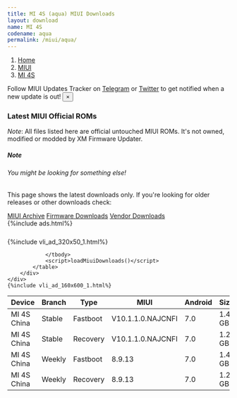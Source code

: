 ```yaml
---
title: MI 4S (aqua) MIUI Downloads
layout: download
name: MI 4S
codename: aqua
permalink: /miui/aqua/
---
```

<nav aria-label="breadcrumb">
    <ol class="breadcrumb">
        <li class="breadcrumb-item"><a href="/">Home</a></li>
        <li class="breadcrumb-item"><a href="/miui/">MIUI</a></li>
        <li class="breadcrumb-item active" aria-current="page"><a href="/miui/aqua/">MI 4S</a></li>
    </ol>
</nav>
<div class="alert alert-primary alert-dismissible fade show" role="alert">
    Follow MIUI Updates Tracker on <a href="https://t.me/MIUIUpdatesTracker" class="alert-link">Telegram</a>
     or <a href="https://twitter.com/MiFwUpdater" class="alert-link">Twitter</a> to get notified when a new update is out!
    <button type="button" class="close" data-dismiss="alert" aria-label="Close">
        <span aria-hidden="true">&times;</span>
    </button>
</div>

### Latest MIUI Official ROMs
*Note*: All files listed here are official untouched MIUI ROMs. It's not owned, modified or modded by XM Firmware Updater.
<div class="card">
  <div class="card-body">
    <h5 class="card-title">Note</h5>
    <h6 class="card-subtitle mb-2 text-muted">You might be looking for something else!</h6>
    <p class="card-text">This page shows the latest downloads only.
     If you're looking for older releases or other downloads check:</p>
    <a href="/archive/miui/aqua/" class="card-link">MIUI Archive</a>
    <a href="/firmware/aqua/" class="card-link">Firmware Downloads</a>
    <a href="/vendor/aqua/" class="card-link">Vendor Downloads</a>
  </div>
</div>
{%include ads.html%}
<div class="row justify-content-center">
    <div class="col-10">
        <div class="table-responsive-md" style="margin-top: 25px;">
            {%include vli_ad_320x50_1.html%}
            <table id="miui" class="display dt-responsive nowrap compact table table-striped table-hover table-sm">
                <thead class="thead-dark">
                    <tr>
                        <th data-ref="device">Device</th>
                        <th data-ref="branch">Branch</th>
                        <th data-ref="type">Type</th>
                        <th data-ref="miui">MIUI</th>
                        <th data-ref="android">Android</th>
                        <th data-ref="size">Size</th>
                        <th data-ref="size">Date</th>
                        <th data-ref="link">Link</th>
                    </tr>
                </thead>
                <tbody>
                <tr><td>MI 4S China</td><td>Stable</td><td>Fastboot</td><td>V10.1.1.0.NAJCNFI</td><td>7.0</td><td>1.4 GB</td><td>2018-11-08</td><td><a href="/miui/aqua/stable/V10.1.1.0.NAJCNFI/">Download</a></td></tr>
<tr><td>MI 4S China</td><td>Stable</td><td>Recovery</td><td>V10.1.1.0.NAJCNFI</td><td>7.0</td><td>1.2 GB</td><td>2018-11-08</td><td><a href="/miui/aqua/stable/V10.1.1.0.NAJCNFI/">Download</a></td></tr>
<tr><td>MI 4S China</td><td>Weekly</td><td>Fastboot</td><td>8.9.13</td><td>7.0</td><td>1.4 GB</td><td>2018-09-13</td><td><a href="/miui/aqua/weekly/8.9.13/">Download</a></td></tr>
<tr><td>MI 4S China</td><td>Weekly</td><td>Recovery</td><td>8.9.13</td><td>7.0</td><td>1.2 GB</td><td>2018-10-14</td><td><a href="/miui/aqua/weekly/8.9.13/">Download</a></td></tr>

                </tbody>
                <script>loadMiuiDownloads()</script>
            </table>
        </div>
    </div>
    {%include vli_ad_160x600_1.html%}
</div>
